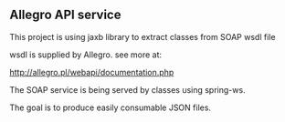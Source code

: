 ## Allegro API service
This project is using jaxb library to extract classes from SOAP wsdl file

wsdl is supplied by Allegro. see more at:

http://allegro.pl/webapi/documentation.php

The SOAP service is being served by classes using spring-ws.

The goal is to produce easily consumable JSON files.
